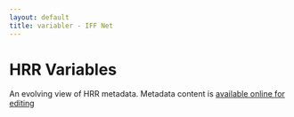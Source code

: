 ```yaml
---
layout: default
title: variabler - IFF Net
---
```



<div class="blurb">
	<h1>HRR Variables</h1>
	<p>An evolving view of HRR metadata.  Metadata content is <a href="https://docs.google.com/spreadsheets/d/1WlZUb9D2jdiK9CBRh5Z3LVEf5cWK8Bgk5PDec-pDbKU">available online for editing</a> </p>
</div>


<style>
    .node circle {
        fill: steelblue;
        stroke: steelblue;
        stroke-width: 1.5px;
    }

    .node rect {
        /*fill: steelblue;
        stroke: steelblue;
        stroke-width: 1.5px;*/
        z-index: -10
    }

    .node {
        font: 10px sans-serif;
    }

    .link {
        fill: none;
        stroke: #ccc;
        stroke-width: 1.5px;
    }

    .branch {
        font-weight: bold;
        font-size: 14px;
    }
    
    #viz {
    	background-color: white;
    	width: 2800px;
    }
    
    .compo-wrapper { background: white; }
</style>

<div id="viz">

<script src="http://d3js.org/d3.v3.min.js"></script>
<script>

    var diameter = 2660;

    var tree = d3.layout.tree()
        .size([360, diameter / 2 - 120])
        .separation(function(a, b) { return (a.parent == b.parent ? 1 : 2) / a.depth; });

    var diagonal = d3.svg.diagonal.radial()
        .projection(function(d) { return [d.y, d.x / 180 * Math.PI]; });

    var svg = d3.select("#viz").append("svg")
        .attr("width", diameter)
        .attr("height", diameter + 50)
        .append("g")
        .attr("transform", "translate(" + diameter / 2 + "," + diameter / 2 + ")");

    d3.json("https://rawgit.com/gateways/variabler/gh-pages/viz/data.json", function (error, root) {
        if (error) throw error;

        var nodes = tree.nodes(root),
            links = tree.links(nodes);

        var link = svg.selectAll(".link")
            .data(links)
            .enter().append("path")
            .attr("class", "link")
            .attr("d", diagonal);

        var node = svg.selectAll(".node")
            .data(nodes)
            .enter().append("g")
            .attr("class", "node")
            .attr("transform", function(d) { return "rotate(" + (d.x - 90) + ")translate(" + d.y + ")"; })

        //node.append("circle")
        //    .attr("r", 7.5);

        node.append("rect")
            .attr("x", 0)
            .attr("y", -7)
            .attr("width", function(d) { return d.name.length * 8 })
            .attr("height", 12)
            .style("display", function(d) { return d.Case === "Branch" ? "none" : null; })
            .style("fill", function (d) {
                if (d.Case === "Leaf") {
                    return d.sensitivity.Case === "Restricted" ? "red" :  d.sensitivity.Case === "Guarded" ? "yellow" : "green";
                }
            });

        node.append("text")
            .attr("dy", ".31em")
            .attr("text-anchor", function(d) { return d.x < 180 ? "start" : "end"; })
            .attr("transform", function(d) { return d.x < 180 ? "translate(8)" : "rotate(180)translate(-8)"; })
            .text(function (d) { return d.name; })
            .attr("class", function (d) { return (d.Case === "Branch") ? "branch" : "leaf"; });
    });

    d3.select(self.frameElement).style("height", diameter - 150 + "px");

</script>
</div>
